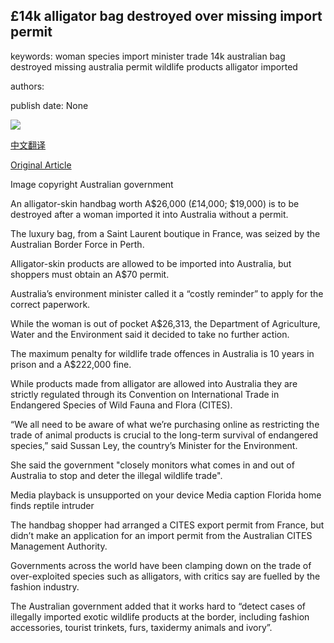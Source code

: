 ## £14k alligator bag destroyed over missing import permit

keywords: woman species import minister trade 14k australian bag destroyed missing australia permit wildlife products alligator imported

authors: 

publish date: None

![](https://ichef.bbci.co.uk/news/1024/branded_news/8CE9/production/_114237063_handbag-5-2.jpg)

[中文翻译](%C2%A314k%20alligator%20bag%20destroyed%20over%20missing%20import%20permit_zh.md)

[Original Article](https://www.bbc.com/news/business-54022571)

Image copyright Australian government

An alligator-skin handbag worth A$26,000 (£14,000; $19,000) is to be destroyed after a woman imported it into Australia without a permit.

The luxury bag, from a Saint Laurent boutique in France, was seized by the Australian Border Force in Perth.

Alligator-skin products are allowed to be imported into Australia, but shoppers must obtain an A$70 permit.

Australia’s environment minister called it a “costly reminder” to apply for the correct paperwork.

While the woman is out of pocket A$26,313, the Department of Agriculture, Water and the Environment said it decided to take no further action.

The maximum penalty for wildlife trade offences in Australia is 10 years in prison and a A$222,000 fine.

While products made from alligator are allowed into Australia they are strictly regulated through its Convention on International Trade in Endangered Species of Wild Fauna and Flora (CITES).

“We all need to be aware of what we’re purchasing online as restricting the trade of animal products is crucial to the long-term survival of endangered species,” said Sussan Ley, the country’s Minister for the Environment.

She said the government "closely monitors what comes in and out of Australia to stop and deter the illegal wildlife trade".

Media playback is unsupported on your device Media caption Florida home finds reptile intruder

The handbag shopper had arranged a CITES export permit from France, but didn’t make an application for an import permit from the Australian CITES Management Authority.

Governments across the world have been clamping down on the trade of over-exploited species such as alligators, with critics say are fuelled by the fashion industry.

The Australian government added that it works hard to “detect cases of illegally imported exotic wildlife products at the border, including fashion accessories, tourist trinkets, furs, taxidermy animals and ivory”.